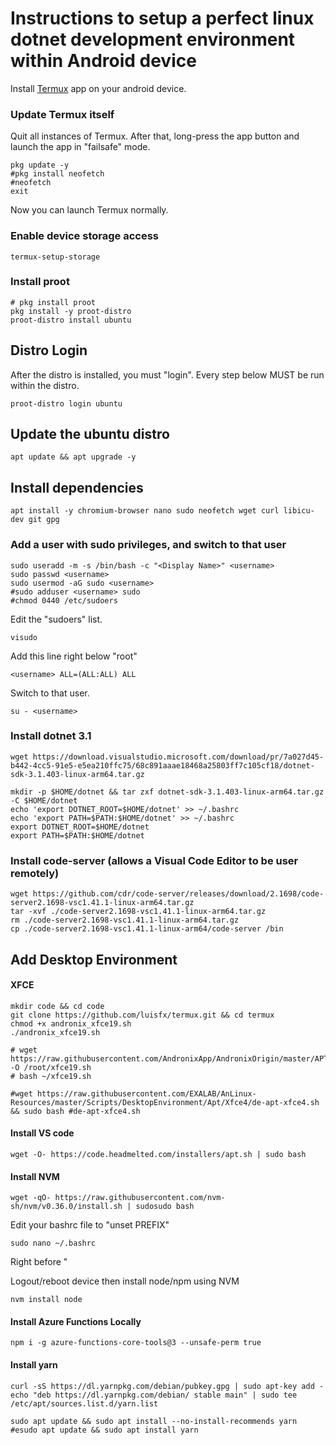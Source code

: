 # Instructions to setup a perfect linux dotnet development environment within Android device

Install [Termux](https://play.google.com/store/apps/details?id=com.termux&hl=en&gl=US) app on your android device.

### Update Termux itself

Quit all instances of Termux. After that, long-press the app button and launch the app in "failsafe" mode.

```shell
pkg update -y
#pkg install neofetch
#neofetch
exit
```

Now you can launch Termux normally.

### Enable device storage access
```shell
termux-setup-storage
```

### Install proot

```shell
# pkg install proot
pkg install -y proot-distro
proot-distro install ubuntu
```


## Distro Login
After the distro is installed, you must "login". Every step below MUST be run within the distro.

```shell
proot-distro login ubuntu
```

## Update the ubuntu distro

```shell
apt update && apt upgrade -y
```

## Install dependencies

```shell
apt install -y chromium-browser nano sudo neofetch wget curl libicu-dev git gpg
```

### Add a user with sudo privileges, and switch to that user

```shell
sudo useradd -m -s /bin/bash -c "<Display Name>" <username>
sudo passwd <username>
sudo usermod -aG sudo <username>
#sudo adduser <username> sudo
#chmod 0440 /etc/sudoers
```

Edit the "sudoers" list.

```shell
visudo
```

Add this line right below "root"

```shell
<username> ALL=(ALL:ALL) ALL
```

Switch to that user.

```shell
su - <username>
```

### Install dotnet 3.1

```shell
wget https://download.visualstudio.microsoft.com/download/pr/7a027d45-b442-4cc5-91e5-e5ea210ffc75/68c891aaae18468a25803ff7c105cf18/dotnet-sdk-3.1.403-linux-arm64.tar.gz

mkdir -p $HOME/dotnet && tar zxf dotnet-sdk-3.1.403-linux-arm64.tar.gz -C $HOME/dotnet
echo 'export DOTNET_ROOT=$HOME/dotnet' >> ~/.bashrc
echo 'export PATH=$PATH:$HOME/dotnet' >> ~/.bashrc
export DOTNET_ROOT=$HOME/dotnet
export PATH=$PATH:$HOME/dotnet
```

<!-- ### Edit .bashrc

```shell
sudo nano ~/.bashrc
```

Add the following entries to the bottom of the file.

```shell
export DOTNET_ROOT=$HOME/dotnet
export PATH=$PATH:$HOME/dotnet
``` -->

### Install code-server (allows a Visual Code Editor to be user remotely)

```shell
wget https://github.com/cdr/code-server/releases/download/2.1698/code-server2.1698-vsc1.41.1-linux-arm64.tar.gz
tar -xvf ./code-server2.1698-vsc1.41.1-linux-arm64.tar.gz
rm ./code-server2.1698-vsc1.41.1-linux-arm64.tar.gz
cp ./code-server2.1698-vsc1.41.1-linux-arm64/code-server /bin
```

## Add Desktop Environment

#### XFCE

```shell
mkdir code && cd code
git clone https://github.com/luisfx/termux.git && cd termux
chmod +x andronix_xfce19.sh
./andronix_xfce19.sh

# wget https://raw.githubusercontent.com/AndronixApp/AndronixOrigin/master/APT/XFCE4/xfce19.sh -O /root/xfce19.sh
# bash ~/xfce19.sh

#wget https://raw.githubusercontent.com/EXALAB/AnLinux-Resources/master/Scripts/DesktopEnvironment/Apt/Xfce4/de-apt-xfce4.sh && sudo bash #de-apt-xfce4.sh
```

#### Install VS code
```shell
wget -O- https://code.headmelted.com/installers/apt.sh | sudo bash
```


#### Install NVM
```shell
wget -qO- https://raw.githubusercontent.com/nvm-sh/nvm/v0.36.0/install.sh | sudosudo bash
```

Edit your bashrc file to "unset PREFIX"
```shell
sudo nano ~/.bashrc
```
Right before "

Logout/reboot device then install node/npm using NVM


```shell
nvm install node
```

#### Install Azure Functions Locally
```shell
npm i -g azure-functions-core-tools@3 --unsafe-perm true
```

#### Install yarn

```shell
curl -sS https://dl.yarnpkg.com/debian/pubkey.gpg | sudo apt-key add -
echo "deb https://dl.yarnpkg.com/debian/ stable main" | sudo tee /etc/apt/sources.list.d/yarn.list

sudo apt update && sudo apt install --no-install-recommends yarn
#esudo apt update && sudo apt install yarn
```